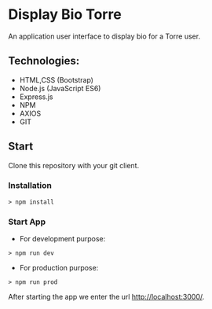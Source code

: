 # Display Bio Torre
An application user interface to display bio for a Torre user.

## Technologies:
- HTML,CSS (Bootstrap)
- Node.js (JavaScript ES6)
- Express.js
- NPM
- AXIOS
- GIT

## Start
Clone this repository with your git client.

### Installation
```shell
> npm install
```

### Start App
- For development purpose:
```shell
> npm run dev
```
- For production purpose:
```shell
> npm run prod
```

After starting the app we enter the url [http://localhost:3000/](http://localhost:3000/).